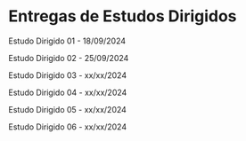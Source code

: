 # Entregas de Estudos Dirigidos

Estudo Dirigido 01 - 18/09/2024

Estudo Dirigido 02 - 25/09/2024

Estudo Dirigido 03 - xx/xx/2024

Estudo Dirigido 04 - xx/xx/2024

Estudo Dirigido 05 - xx/xx/2024

Estudo Dirigido 06 - xx/xx/2024
